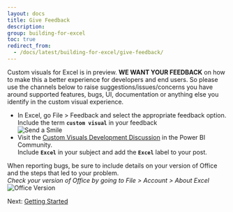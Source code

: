 ```yaml
---
layout: docs
title: Give Feedback 
description: 
group: building-for-excel
toc: true
redirect_from:
  - /docs/latest/building-for-excel/give-feedback/
---
```


Custom visuals for Excel is in preview.  **WE WANT YOUR FEEDBACK** on how to make this a better experience for developers and end users.  So please use the channels below to raise suggestions/issues/concerns you have around supported features, bugs, UI, documentation or anything else you identify in the custom visual experience.

* In Excel, go File > Feedback and select the appropriate feedback option.  
Include the term **`custom visual`** in your feedback  
![Send a Smile](../../../assets/excel/img/send-a-smile.png)
* Visit the [Custom Visuals Development Discussion](https://community.powerbi.com/t5/Custom-Visuals-Development/bd-p/CustomVisualsDevelopmentDiscussion "Custom Visuals Development Discussion") in the Power BI Community.  
Include **`Excel`** in your subject and add the **`Excel`** label to your post.

When reporting bugs, be sure to include details on your version of Office and the steps that led to your problem.  
*Check your version of Office by going to File > Account > About Excel*  
![Office Version](../../../assets/excel/img/office-version.png)

Next: [Getting Started](../getting-started/)